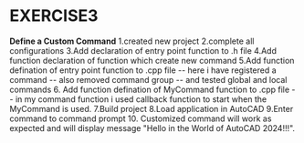 # EXERCISE3
**Define a Custom Command**
1.created new project
2.complete all configurations
3.Add declaration of entry point function to .h file
4.Add function declaration of function which create new command
5.Add function defination of entry point function to .cpp file 
         -- here i have registered a command
         -- also removed command group
         -- and tested global and local commands
6. Add function defination of MyCommand function to .cpp file
          -- in my command function i used callback function to start when the MyCommand is used.
7.Build project
8.Load application in AutoCAD
9.Enter command to command prompt
10. Customized command will work as expected and will display message "Hello in the World of AutoCAD 2024!!!".
